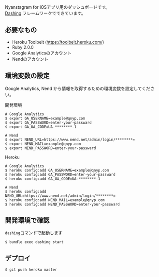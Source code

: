 Nyanstagram for iOSアプリ用のダッシュボードです。  
[Dashing](http://shopify.github.com/dashing) フレームワークでできています。

必要なもの
----
* Heroku Toolbelt (https://toolbelt.heroku.com/)
* Ruby 2.0.0
* Google Analyticsのアカウント
* Nendのアカウント

環境変数の設定
----
Google Analytics, Nend から情報を取得するための環境変数を設定してください。

開発環境
```
# Google Analytics
$ export GA_USERNAME=example@qnyp.com
$ export GA_PASSWORD=enter-your-passward
$ export GA_UA_CODE=UA-********-1

# Nend
$ export NEND_URL=https://www.nend.net/admin/login/********=
$ export NEND_MAIL=example@qnyp.com
$ export NEND_PASSWORD=enter-your-passward
```

Heroku
```
# Google Analytics
$ heroku config:add GA_USERNAME=example@qnyp.com
$ heroku config:add GA_PASSWORD=enter-your-passward
$ heroku config:add GA_UA_CODE=UA-********-1

# Nend
$ heroku config:add NEND_URL=https://www.nend.net/admin/login/********=
$ heroku config:add NEND_MAIL=example@qnyp.com
$ heroku config:add NEND_PASSWORD=enter-your-passward
```

開発環境で確認
----
`dashing`コマンドで起動します

```
$ bundle exec dashing start
```

デプロイ
----
```
$ git push heroku master
```
